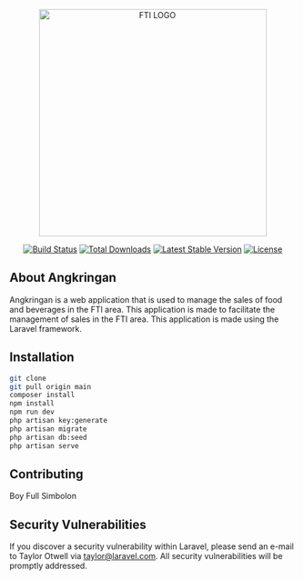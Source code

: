 <p align="center"><a href="https://angkringanfti.rf.gd/" target="_blank"><img src="https://angkringanfti.rf.gd/ftilogos.jpeg" width="400" alt="FTI LOGO"></a></p>

<p align="center">
<a href="https://github.com/laravel/framework/actions"><img src="https://github.com/laravel/framework/workflows/tests/badge.svg" alt="Build Status"></a>
<a href="https://packagist.org/packages/laravel/framework"><img src="https://img.shields.io/packagist/dt/laravel/framework" alt="Total Downloads"></a>
<a href="https://packagist.org/packages/laravel/framework"><img src="https://img.shields.io/packagist/v/laravel/framework" alt="Latest Stable Version"></a>
<a href="https://packagist.org/packages/laravel/framework"><img src="https://img.shields.io/packagist/l/laravel/framework" alt="License"></a>
</p>

## About Angkringan

Angkringan is a web application that is used to manage the sales of food and beverages in the FTI area. This application is made to facilitate the management of sales in the FTI area. This application is made using the Laravel framework.

## Installation
```bash
git clone
git pull origin main
composer install
npm install
npm run dev
php artisan key:generate
php artisan migrate
php artisan db:seed
php artisan serve
```

## Contributing
Boy Full Simbolon

## Security Vulnerabilities

If you discover a security vulnerability within Laravel, please send an e-mail to Taylor Otwell via [taylor@laravel.com](mailto:taylor@laravel.com). All security vulnerabilities will be promptly addressed.
